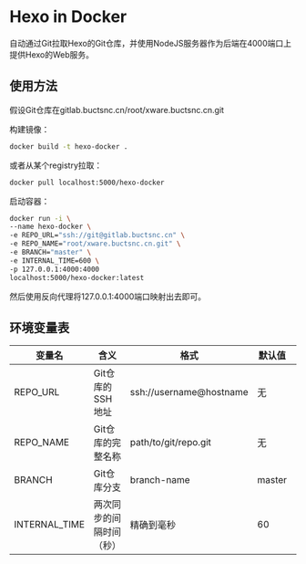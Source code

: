 # Hexo in Docker

自动通过Git拉取Hexo的Git仓库，并使用NodeJS服务器作为后端在4000端口上提供Hexo的Web服务。

## 使用方法

假设Git仓库在gitlab.buctsnc.cn/root/xware.buctsnc.cn.git

构建镜像：

```bash
docker build -t hexo-docker .
```

或者从某个registry拉取：

```bash
docker pull localhost:5000/hexo-docker
```

启动容器：

```bash
docker run -i \
--name hexo-docker \
-e REPO_URL="ssh://git@gitlab.buctsnc.cn" \
-e REPO_NAME="root/xware.buctsnc.cn.git" \
-e BRANCH="master" \
-e INTERNAL_TIME=600 \
-p 127.0.0.1:4000:4000
localhost:5000/hexo-docker:latest
```

然后使用反向代理将127.0.0.1:4000端口映射出去即可。

## 环境变量表

变量名|含义|格式|默认值|例子
---|---|---|---|---
REPO_URL|Git仓库的SSH地址|ssh://username@hostname|无|ssh://git@gitlab.buctsnc.cn
REPO_NAME|Git仓库的完整名称|path/to/git/repo.git|无|root/xware.buctsnc.cn
BRANCH|Git仓库分支|branch-name|master|master
INTERNAL_TIME|两次同步的间隔时间（秒）|精确到毫秒|60|600
